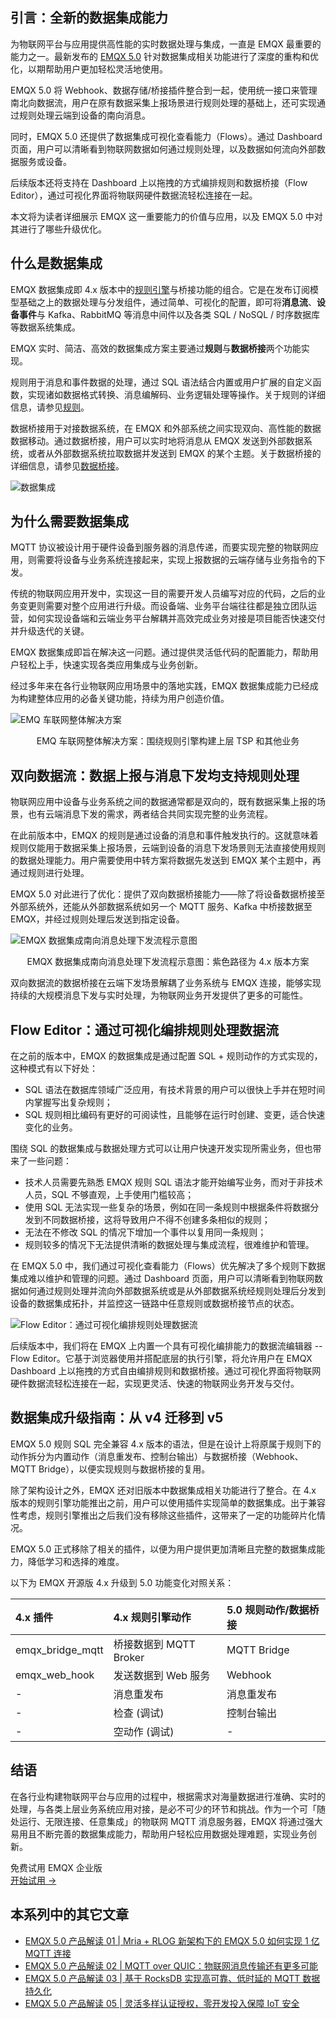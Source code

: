 ## 引言：全新的数据集成能力

为物联网平台与应用提供高性能的实时数据处理与集成，一直是 EMQX 最重要的能力之一。最新发布的 [EMQX 5.0](https://www.emqx.com/zh/blog/emqx-v-5-0-released) 针对数据集成相关功能进行了深度的重构和优化，以期帮助用户更加轻松灵活地使用。

EMQX 5.0 将 Webhook、数据存储/桥接插件整合到一起，使用统一接口来管理南北向数据流，用户在原有数据采集上报场景进行规则处理的基础上，还可实现通过规则处理云端到设备的南向消息。

同时，EMQX 5.0 还提供了数据集成可视化查看能力（Flows）。通过 Dashboard 页面，用户可以清晰看到物联网数据如何通过规则处理，以及数据如何流向外部数据服务或设备。

后续版本还将支持在 Dashboard 上以拖拽的方式编排规则和数据桥接（Flow Editor），通过可视化界面将物联网硬件数据流轻松连接在一起。

本文将为读者详细展示 EMQX 这一重要能力的价值与应用，以及 EMQX 5.0 中对其进行了哪些升级优化。

## 什么是数据集成

EMQX 数据集成即 4.x 版本中的[规则引擎](https://www.emqx.com/zh/solutions/mqtt-data-processing)与桥接功能的组合。它是在发布订阅模型基础之上的数据处理与分发组件，通过简单、可视化的配置，即可将**消息流**、**设备事件**与 Kafka、RabbitMQ 等消息中间件以及各类 SQL / NoSQL / 时序数据库等数据系统集成。

EMQX 实时、简洁、高效的数据集成方案主要通过**规则**与**数据桥接**两个功能实现。

规则用于消息和事件数据的处理，通过 SQL 语法结合内置或用户扩展的自定义函数，实现诸如数据格式转换、消息编解码、业务逻辑处理等操作。关于规则的详细信息，请参见[规则](https://docs.emqx.com/zh/emqx/v5.0/data-integration/rules.html)。

数据桥接用于对接数据系统，在 EMQX 和外部系统之间实现双向、高性能的数据数据移动。通过数据桥接，用户可以实时地将消息从 EMQX 发送到外部数据系统，或者从外部数据系统拉取数据并发送到 EMQX 的某个主题。关于数据桥接的详细信息，请参见[数据桥接](https://docs.emqx.com/zh/emqx/v5.0/data-integration/data-bridges.html)。

![数据集成](https://assets.emqx.com/images/b5e1995b58ec519061ad3283baa866d0.png)

## 为什么需要数据集成

MQTT 协议被设计用于硬件设备到服务器的消息传递，而要实现完整的物联网应用，则需要将设备与业务系统连接起来，实现上报数据的云端存储与业务指令的下发。

传统的物联网应用开发中，实现这一目的需要开发人员编写对应的代码，之后的业务变更则需要对整个应用进行升级。而设备端、业务平台端往往都是独立团队运营，如何实现设备端和云端业务平台解耦并高效完成业务对接是项目能否快速交付并升级迭代的关键。

EMQX 数据集成即旨在解决这一问题。通过提供灵活低代码的配置能力，帮助用户轻松上手，快速实现各类应用集成与业务创新。

经过多年来在各行业物联网应用场景中的落地实践，EMQX 数据集成能力已经成为构建整体应用的必备关键功能，持续为用户创造价值。

![EMQ 车联网整体解决方案](https://assets.emqx.com/images/d2d3aca57bbe2259b7f1f3d7bdf8e805.jpg)

<center>EMQ 车联网整体解决方案：围绕规则引擎构建上层 TSP 和其他业务</center>

## 双向数据流：数据上报与消息下发均支持规则处理

物联网应用中设备与业务系统之间的数据通常都是双向的，既有数据采集上报的场景，也有云端消息下发的需求，两者结合共同实现完整的业务流程。

在此前版本中，EMQX 的规则是通过设备的消息和事件触发执行的。这就意味着规则仅能用于数据采集上报场景，云端到设备的消息下发场景则无法直接使用规则的数据处理能力。用户需要使用中转方案将数据先发送到 EMQX 某个主题中，再通过规则进行处理。

EMQX 5.0 对此进行了优化：提供了双向数据桥接能力——除了将设备数据桥接至外部系统外，还能从外部数据系统如另一个 MQTT 服务、Kafka 中桥接数据至 EMQX，并经过规则处理后发送到指定设备。

![EMQX 数据集成南向消息处理下发流程示意图](https://assets.emqx.com/images/8049223ad7ca7447616734b3d570d2dc.png)

<center>EMQX 数据集成南向消息处理下发流程示意图：紫色路径为 4.x 版本方案</center>

 

双向数据流的数据桥接在云端下发场景解耦了业务系统与 EMQX 连接，能够实现持续的大规模消息下发与实时处理，为物联网业务开发提供了更多的可能性。

## Flow Editor：通过可视化编排规则处理数据流

在之前的版本中，EMQX 的数据集成是通过配置 SQL + 规则动作的方式实现的，这种模式有以下好处：

- SQL 语法在数据库领域广泛应用，有技术背景的用户可以很快上手并在短时间内掌握写出复杂规则；
- SQL 规则相比编码有更好的可阅读性，且能够在运行时创建、变更，适合快速变化的业务。

围绕 SQL 的数据集成与数据处理方式可以让用户快速开发实现所需业务，但也带来了一些问题：

- 技术人员需要先熟悉 EMQX 规则 SQL 语法才能开始编写业务，而对于非技术人员，SQL 不够直观，上手使用门槛较高；
- 使用 SQL 无法实现一些复杂的场景，例如在同一条规则中根据条件将数据分发到不同数据桥接，这将导致用户不得不创建多条相似的规则；
- 无法在不修改 SQL 的情况下增加一个事件以复用同一条规则；
- 规则较多的情况下无法提供清晰的数据处理与集成流程，很难维护和管理。

在 EMQX 5.0 中，我们通过可视化查看能力（Flows）优先解决了多个规则下数据集成难以维护和管理的问题。通过 Dashboard 页面，用户可以清晰看到物联网数据如何通过规则处理并流向外部数据系统或是从外部数据系统经规则处理后分发到设备的数据集成拓扑，并监控这一链路中任意规则或数据桥接节点的状态。

![Flow Editor：通过可视化编排规则处理数据流](https://assets.emqx.com/images/f381d70279d6773bae2c6ece14d22c49.png)
 

后续版本中，我们将在 EMQX 上内置一个具有可视化编排能力的数据流编辑器 -- Flow Editor。它基于浏览器使用并搭配底层的执行引擎，将允许用户在 EMQX Dashboard 上以拖拽的方式自由编排规则和数据桥接。通过可视化界面将物联网硬件数据流轻松连接在一起，实现更灵活、快速的物联网业务开发与交付。

## 数据集成升级指南：从 v4 迁移到 v5

EMQX 5.0 规则 SQL 完全兼容 4.x 版本的语法，但是在设计上将原属于规则下的动作拆分为内置动作（消息重发布、控制台输出）与数据桥接（Webhook、MQTT Bridge），以便实现规则与数据桥接的复用。

除了架构设计之外，EMQX 还对旧版本中数据集成相关功能进行了整合。在 4.x 版本的规则引擎功能推出之前，用户可以使用插件实现简单的数据集成。出于兼容性考虑，规则引擎推出之后我们没有移除这些插件，这带来了一定的功能碎片化情况。

EMQX 5.0 正式移除了相关的插件，以便为用户提供更加清晰且完整的数据集成能力，降低学习和选择的难度。

以下为 EMQX 开源版 4.x 升级到 5.0 功能变化对照关系：

| **4.x 插件**     | **4.x 规则引擎动作**   | **5.0 规则动作/数据桥接** |
| :--------------- | :--------------------- | :------------------------ |
| emqx_bridge_mqtt | 桥接数据到 MQTT Broker | MQTT Bridge               |
| emqx_web_hook    | 发送数据到 Web 服务    | Webhook                   |
| -                | 消息重发布             | 消息重发布                |
| -                | 检查 (调试)            | 控制台输出                |
| -                | 空动作 (调试)          | -                         |

## 结语

在各行业构建物联网平台与应用的过程中，根据需求对海量数据进行准确、实时的处理，与各类上层业务系统应用对接，是必不可少的环节和挑战。作为一个可「随处运行、无限连接、任意集成」的物联网 MQTT 消息服务器，EMQX 将通过强大易用且不断完善的数据集成能力，帮助用户轻松应用数据处理难题，实现业务创新。


<section class="promotion">
    <div>
        免费试用 EMQX 企业版
    </div>
    <a href="https://www.emqx.com/zh/try?product=enterprise" class="button is-gradient px-5">开始试用 →</a>
</section>


## 本系列中的其它文章

- [EMQX 5.0 产品解读 01 | Mria + RLOG 新架构下的 EMQX 5.0 如何实现 1 亿 MQTT 连接](https://www.emqx.com/zh/blog/how-emqx-5-0-achieves-100-million-mqtt-connections)
- [EMQX 5.0 产品解读 02 | MQTT over QUIC：物联网消息传输还有更多可能](https://www.emqx.com/zh/blog/mqtt-over-quic)
- [EMQX 5.0 产品解读 03 | 基于 RocksDB 实现高可靠、低时延的 MQTT 数据持久化](https://www.emqx.com/zh/blog/mqtt-persistence-based-on-rocksdb)
- [EMQX 5.0 产品解读 05 | 灵活多样认证授权，零开发投入保障 IoT 安全](https://www.emqx.com/zh/blog/securing-the-iot)
